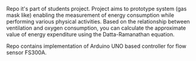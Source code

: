 Repo it's part of students project. Project aims to prototype system (gas mask like) enabling the measurement of energy consumption while performing various physical activities. Based on the relationship between ventilation and oxygen consumption, you can calculate the approximate value of energy expenditure using the Datta-Ramanathan equation.

Repo contains implementation of Arduino UNO based controller for flow sensor FS300A. 